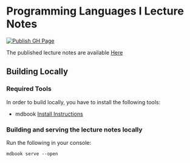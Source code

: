 # Programming Languages I Lecture Notes
[![Publish GH Page](https://github.com/ps-tuebingen-courses/pl1-lecture-notes/actions/workflows/publish.yml/badge.svg)](https://github.com/ps-tuebingen-courses/pl1-lecture-nodes/actions/workflows/publish.yml)

The published lecture notes are available [Here](http://ps-tuebingen-courses.github.io/pl1-lecture-notes/)

## Building Locally

### Required Tools

In order to build locally, you have to install the following tools:

- mdbook [Install Instructions](https://rust-lang.github.io/mdBook/guide/installation.html)

### Building and serving the lecture notes locally

Run the following in your console:

```console
mdbook serve --open
```
